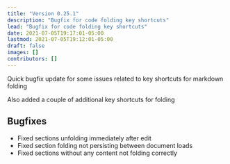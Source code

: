 ```yaml
---
title: "Version 0.25.1"
description: "Bugfix for code folding key shortcuts"
lead: "Bugfix for code folding key shortcuts"
date: 2021-07-05T19:17:01-05:00
lastmod: 2021-07-05T19:12:01-05:00
draft: false
images: []
contributors: []
---
```


Quick bugfix update for some issues related to key shortcuts for markdown folding

Also added a couple of additional key shortcuts for folding

## Bugfixes

* Fixed sections unfolding immediately after edit
* Fixed section folding not persisting between document loads
* Fixed sections without any content not folding correctly
